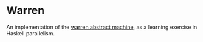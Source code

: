 Warren
======

An implementation of the 
[warren abstract machine](http://wambook.sourceforge.net/wambook.pdf),
as a learning exercise in Haskell parallelism.
